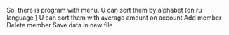 So, there is program with menu.
U can sort them by alphabet (on ru language <sorry>)
U can sort them with average amount on account
Add member
Delete member
Save data in new file
